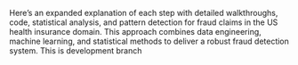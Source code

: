 Here’s an expanded explanation of each step with detailed walkthroughs, code, statistical analysis, and pattern detection for fraud claims in the US health insurance domain. This approach combines data engineering, machine learning, and statistical methods to deliver a robust fraud detection system.
This is development branch
